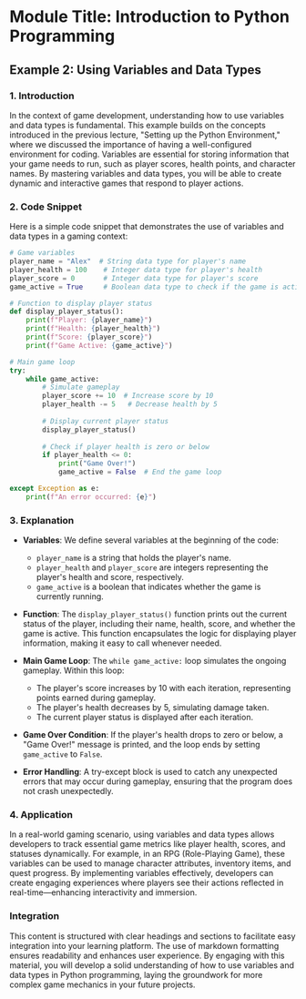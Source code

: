 # Module Title: Introduction to Python Programming

## Example 2: Using Variables and Data Types

### 1. Introduction
In the context of game development, understanding how to use variables and data types is fundamental. This example builds on the concepts introduced in the previous lecture, "Setting up the Python Environment," where we discussed the importance of having a well-configured environment for coding. Variables are essential for storing information that your game needs to run, such as player scores, health points, and character names. By mastering variables and data types, you will be able to create dynamic and interactive games that respond to player actions.

### 2. Code Snippet
Here is a simple code snippet that demonstrates the use of variables and data types in a gaming context:

```python
# Game variables
player_name = "Alex"  # String data type for player's name
player_health = 100    # Integer data type for player's health
player_score = 0       # Integer data type for player's score
game_active = True     # Boolean data type to check if the game is active

# Function to display player status
def display_player_status():
    print(f"Player: {player_name}")
    print(f"Health: {player_health}")
    print(f"Score: {player_score}")
    print(f"Game Active: {game_active}")

# Main game loop
try:
    while game_active:
        # Simulate gameplay
        player_score += 10  # Increase score by 10
        player_health -= 5   # Decrease health by 5
        
        # Display current player status
        display_player_status()
        
        # Check if player health is zero or below
        if player_health <= 0:
            print("Game Over!")
            game_active = False  # End the game loop

except Exception as e:
    print(f"An error occurred: {e}")
```

### 3. Explanation
- **Variables**: We define several variables at the beginning of the code:
  - `player_name` is a string that holds the player's name.
  - `player_health` and `player_score` are integers representing the player's health and score, respectively.
  - `game_active` is a boolean that indicates whether the game is currently running.

- **Function**: The `display_player_status()` function prints out the current status of the player, including their name, health, score, and whether the game is active. This function encapsulates the logic for displaying player information, making it easy to call whenever needed.

- **Main Game Loop**: The `while game_active:` loop simulates the ongoing gameplay. Within this loop:
  - The player's score increases by 10 with each iteration, representing points earned during gameplay.
  - The player's health decreases by 5, simulating damage taken.
  - The current player status is displayed after each iteration.
  
- **Game Over Condition**: If the player's health drops to zero or below, a "Game Over!" message is printed, and the loop ends by setting `game_active` to `False`.

- **Error Handling**: A try-except block is used to catch any unexpected errors that may occur during gameplay, ensuring that the program does not crash unexpectedly.

### 4. Application
In a real-world gaming scenario, using variables and data types allows developers to track essential game metrics like player health, scores, and statuses dynamically. For example, in an RPG (Role-Playing Game), these variables can be used to manage character attributes, inventory items, and quest progress. By implementing variables effectively, developers can create engaging experiences where players see their actions reflected in real-time—enhancing interactivity and immersion.

### Integration
This content is structured with clear headings and sections to facilitate easy integration into your learning platform. The use of markdown formatting ensures readability and enhances user experience. By engaging with this material, you will develop a solid understanding of how to use variables and data types in Python programming, laying the groundwork for more complex game mechanics in your future projects.